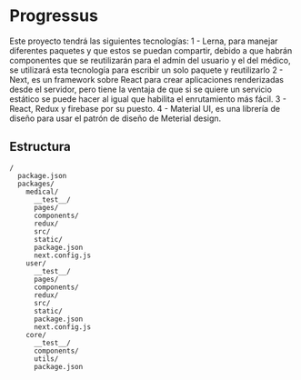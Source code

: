 # Progressus
Este proyecto tendrá las siguientes tecnologías:
1 - Lerna, para manejar diferentes paquetes y que estos se puedan compartir, debido a que habrán componentes que se reutilizarán para el admin del usuario y el del médico, se utilizará esta tecnología para escribir un solo paquete y reutilizarlo
2 - Next, es un framework sobre React para crear aplicaciones renderizadas desde el servidor, pero tiene la ventaja de que si se quiere un servicio estático se puede hacer al igual que habilita el enrutamiento más fácil.
3 - React, Redux y firebase por su puesto.
4 - Material UI, es una librería de diseño para usar el patrón de diseño de Meterial design.

## Estructura
```
/
  package.json
  packages/
    medical/
      __test__/
      pages/
      components/
      redux/
      src/
      static/
      package.json
      next.config.js
    user/
      __test__/
      pages/
      components/
      redux/
      src/
      static/
      package.json
      next.config.js
    core/
      __test__/
      components/
      utils/
      package.json
```
